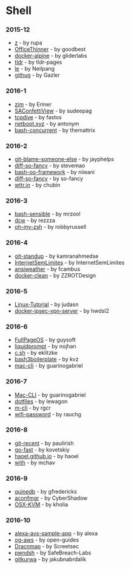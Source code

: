 # Shell


### 2015-12
- [z](https://github.com/rupa/z) - by rupa
- [OfficeThinner](https://github.com/goodbest/OfficeThinner) - by goodbest
- [docker-alpine](https://github.com/gliderlabs/docker-alpine) - by gliderlabs
- [tldr](https://github.com/tldr-pages/tldr) - by tldr-pages
- [le](https://github.com/Neilpang/le) - by Neilpang
- [githug](https://github.com/Gazler/githug) - by Gazler

### 2016-1
- [zim](https://github.com/Eriner/zim) - by Eriner
- [SAConfettiView](https://github.com/sudeepag/SAConfettiView) - by sudeepag
- [tcpdive](https://github.com/fastos/tcpdive) - by fastos
- [netboot.xyz](https://github.com/antonym/netboot.xyz) - by antonym
- [bash-concurrent](https://github.com/themattrix/bash-concurrent) - by themattrix

### 2016-2
- [git-blame-someone-else](https://github.com/jayphelps/git-blame-someone-else) - by jayphelps
- [diff-so-fancy](https://github.com/stevemao/diff-so-fancy) - by stevemao
- [bash-oo-framework](https://github.com/niieani/bash-oo-framework) - by niieani
- [diff-so-fancy](https://github.com/so-fancy/diff-so-fancy) - by so-fancy
- [wttr.in](https://github.com/chubin/wttr.in) - by chubin

### 2016-3
- [bash-sensible](https://github.com/mrzool/bash-sensible) - by mrzool
- [dcw](https://github.com/rezzza/dcw) - by rezzza
- [oh-my-zsh](https://github.com/robbyrussell/oh-my-zsh) - by robbyrussell

### 2016-4
- [git-standup](https://github.com/kamranahmedse/git-standup) - by kamranahmedse
- [InternetSemLimites](https://github.com/InternetSemLimites/InternetSemLimites) - by InternetSemLimites
- [ansiweather](https://github.com/fcambus/ansiweather) - by fcambus
- [docker-clean](https://github.com/ZZROTDesign/docker-clean) - by ZZROTDesign

### 2016-5
- [Linux-Tutorial](https://github.com/judasn/Linux-Tutorial) - by judasn
- [docker-ipsec-vpn-server](https://github.com/hwdsl2/docker-ipsec-vpn-server) - by hwdsl2

### 2016-6
- [FullPageOS](https://github.com/guysoft/FullPageOS) - by guysoft
- [liquidprompt](https://github.com/nojhan/liquidprompt) - by nojhan
- [c.sh](https://github.com/eklitzke/c.sh) - by eklitzke
- [bash3boilerplate](https://github.com/kvz/bash3boilerplate) - by kvz
- [mac-cli](https://github.com/guarinogabriel/mac-cli) - by guarinogabriel

### 2016-7
- [Mac-CLI](https://github.com/guarinogabriel/Mac-CLI) - by guarinogabriel
- [dotfiles](https://github.com/lewagon/dotfiles) - by lewagon
- [m-cli](https://github.com/rgcr/m-cli) - by rgcr
- [wifi-password](https://github.com/rauchg/wifi-password) - by rauchg

### 2016-8
- [git-recent](https://github.com/paulirish/git-recent) - by paulirish
- [go-fast](https://github.com/kovetskiy/go-fast) - by kovetskiy
- [haoel.github.io](https://github.com/haoel/haoel.github.io) - by haoel
- [with](https://github.com/mchav/with) - by mchav

### 2016-9
- [quinedb](https://github.com/gfredericks/quinedb) - by gfredericks
- [aconfmgr](https://github.com/CyberShadow/aconfmgr) - by CyberShadow
- [OSX-KVM](https://github.com/kholia/OSX-KVM) - by kholia

### 2016-10
- [alexa-avs-sample-app](https://github.com/alexa/alexa-avs-sample-app) - by alexa
- [og-aws](https://github.com/open-guides/og-aws) - by open-guides
- [Dracnmap](https://github.com/Screetsec/Dracnmap) - by Screetsec
- [pwndsh](https://github.com/SafeBreach-Labs/pwndsh) - by SafeBreach-Labs
- [gitkurwa](https://github.com/jakubnabrdalik/gitkurwa) - by jakubnabrdalik
